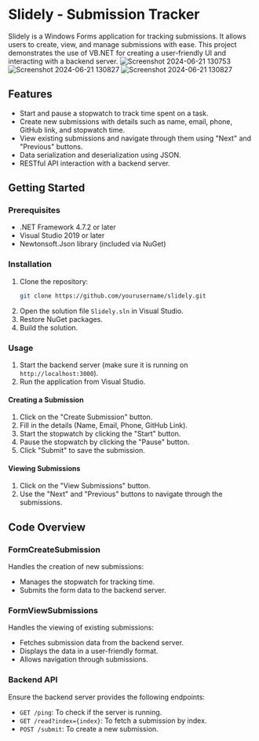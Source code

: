 # Slidely - Submission Tracker

Slidely is a Windows Forms application for tracking submissions. It allows users to create, view, and manage submissions with ease. This project demonstrates the use of VB.NET for creating a user-friendly UI and interacting with a backend server.
![Screenshot 2024-06-21 130753](https://github.com/axle-blaze/Slidely-FrontEnd/assets/116265265/12eacd2c-8f76-457f-80c1-b6c851522780)
![Screenshot 2024-06-21 130827](https://github.com/axle-blaze/Slidely-FrontEnd/assets/116265265/9939dc6b-859e-4c39-b107-9a0cbf191569)
![Screenshot 2024-06-21 130827](https://github.com/axle-blaze/Slidely-FrontEnd/assets/116265265/fabdeaab-5eb4-4b25-ba59-48c7ac3833ad)

## Features

- Start and pause a stopwatch to track time spent on a task.
- Create new submissions with details such as name, email, phone, GitHub link, and stopwatch time.
- View existing submissions and navigate through them using "Next" and "Previous" buttons.
- Data serialization and deserialization using JSON.
- RESTful API interaction with a backend server.

## Getting Started

### Prerequisites

- .NET Framework 4.7.2 or later
- Visual Studio 2019 or later
- Newtonsoft.Json library (included via NuGet)

### Installation

1. Clone the repository:
    ```sh
    git clone https://github.com/yourusername/slidely.git
    ```
2. Open the solution file `Slidely.sln` in Visual Studio.
3. Restore NuGet packages.
4. Build the solution.

### Usage

1. Start the backend server (make sure it is running on `http://localhost:3000`).
2. Run the application from Visual Studio.

#### Creating a Submission

1. Click on the "Create Submission" button.
2. Fill in the details (Name, Email, Phone, GitHub Link).
3. Start the stopwatch by clicking the "Start" button.
4. Pause the stopwatch by clicking the "Pause" button.
5. Click "Submit" to save the submission.

#### Viewing Submissions

1. Click on the "View Submissions" button.
2. Use the "Next" and "Previous" buttons to navigate through the submissions.

## Code Overview

### FormCreateSubmission

Handles the creation of new submissions:
- Manages the stopwatch for tracking time.
- Submits the form data to the backend server.

### FormViewSubmissions

Handles the viewing of existing submissions:
- Fetches submission data from the backend server.
- Displays the data in a user-friendly format.
- Allows navigation through submissions.

### Backend API

Ensure the backend server provides the following endpoints:
- `GET /ping`: To check if the server is running.
- `GET /read?index={index}`: To fetch a submission by index.
- `POST /submit`: To create a new submission.


